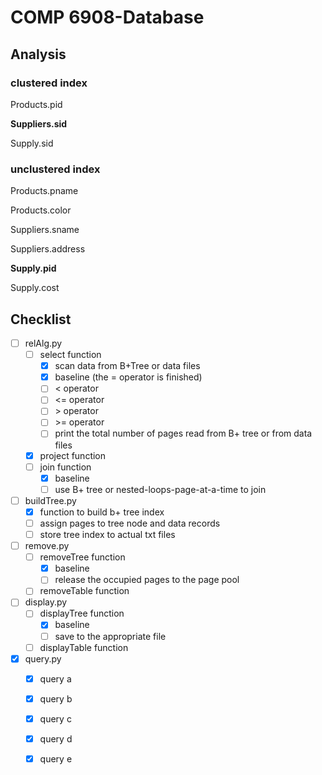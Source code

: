 # COMP 6908-Database


## Analysis

### clustered index

Products.pid

**Suppliers.sid**

Supply.sid

### unclustered index

Products.pname

Products.color

Suppliers.sname

Suppliers.address

**Supply.pid**

Supply.cost

## Checklist

+ [ ] relAlg.py
    - [ ] select function
        -  [x] scan data from B+Tree or data files
        -  [x] baseline (the = operator is finished)
        -  [ ] < operator
        -  [ ] <= operator
        -  [ ] \> operator
        -  [ ] \>= operator
        -  [ ] print the total number of pages read from B+ tree or from data files
    - [x] project function
    - [ ] join function
        -  [x] baseline
        -  [ ] use B+ tree or nested-loops-page-at-a-time to join
+ [ ] buildTree.py
    - [x] function to build b+ tree index
    - [ ] assign pages to tree node and data records
    - [ ] store tree index to actual txt files
+ [ ] remove.py
    - [ ] removeTree function
        -  [x] baseline
        -  [ ] release the occupied pages to the page pool
    - [ ] removeTable function
+ [ ] display.py
    - [ ] displayTree function
        -  [x] baseline
        -  [ ] save to the appropriate file
    - [ ] displayTable function
+ [x] query.py
    - [x] query a
    - [x] query b
    - [x] query c
    - [x] query d
    - [x] query e

